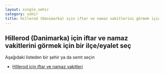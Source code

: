 ```yaml
---
layout: single_sehir
category: sehir
title: Hillerod (Danimarka) için iftar ve namaz vakitlerini görmek için bir ilçe/eyalet seç
---
```



## Hillerod (Danimarka) için iftar ve namaz vakitlerini görmek için bir ilçe/eyalet seç

Aşağıdaki listeden bir şehir ya da semt seçin


* [Hillerod için iftar ve namaz vakitleri](/iftar.html?sehir=Hillerod&ulke=Danimarka&state=Hillerod)
